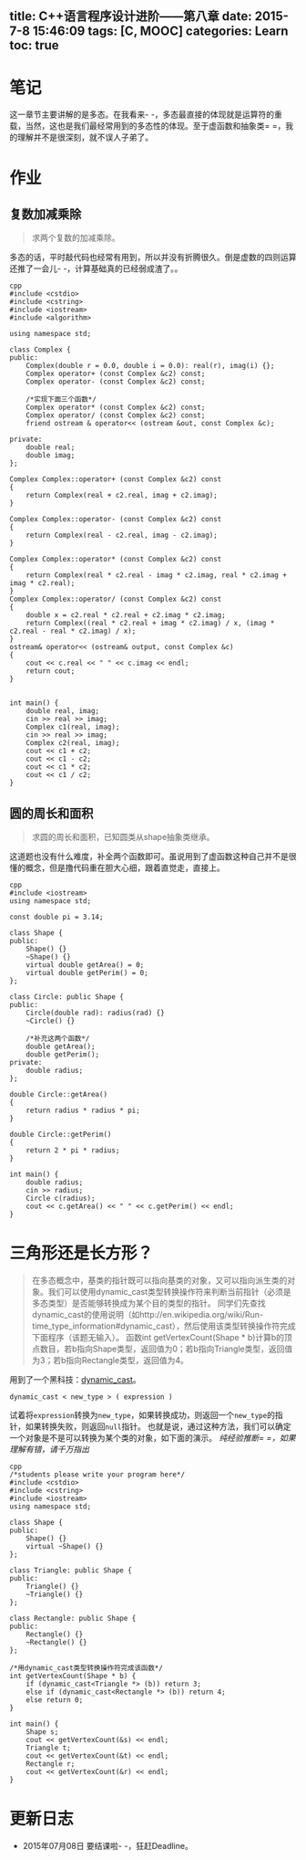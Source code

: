 title: C++语言程序设计进阶——第八章
date: 2015-7-8 15:46:09
tags: [C, MOOC]
categories: Learn
toc: true
---
# 笔记
这一章节主要讲解的是多态。在我看来- -，多态最直接的体现就是运算符的重载，当然，这也是我们最经常用到的多态性的体现。至于虚函数和抽象类= =，我的理解并不是很深刻，就不误人子弟了。

<!-- more -->

# 作业
## 复数加减乘除
> 求两个复数的加减乘除。

多态的话，平时敲代码也经常有用到，所以并没有折腾很久。倒是虚数的四则运算还推了一会儿- -，计算基础真的已经弱成渣了。。


```
cpp
#include <cstdio>
#include <cstring>
#include <iostream>
#include <algorithm>

using namespace std;

class Complex {
public:
    Complex(double r = 0.0, double i = 0.0): real(r), imag(i) {};
    Complex operator+ (const Complex &c2) const;
    Complex operator- (const Complex &c2) const;

    /*实现下面三个函数*/
    Complex operator* (const Complex &c2) const;
    Complex operator/ (const Complex &c2) const;
    friend ostream & operator<< (ostream &out, const Complex &c);

private:
    double real;
    double imag;
};

Complex Complex::operator+ (const Complex &c2) const
{
    return Complex(real + c2.real, imag + c2.imag);
}

Complex Complex::operator- (const Complex &c2) const
{
    return Complex(real - c2.real, imag - c2.imag);
}

Complex Complex::operator* (const Complex &c2) const
{
    return Complex(real * c2.real - imag * c2.imag, real * c2.imag + imag * c2.real);
}
Complex Complex::operator/ (const Complex &c2) const
{
    double x = c2.real * c2.real + c2.imag * c2.imag;
    return Complex((real * c2.real + imag * c2.imag) / x, (imag * c2.real - real * c2.imag) / x);
}
ostream& operator<< (ostream& output, const Complex &c)
{
    cout << c.real << " " << c.imag << endl;
    return cout;
}


int main() {
    double real, imag;
    cin >> real >> imag;
    Complex c1(real, imag);
    cin >> real >> imag;
    Complex c2(real, imag);
    cout << c1 + c2;
    cout << c1 - c2;
    cout << c1 * c2;
    cout << c1 / c2;
}

```

## 圆的周长和面积
> 求圆的周长和面积，已知圆类从shape抽象类继承。

这道题也没有什么难度，补全两个函数即可。虽说用到了虚函数这种自己并不是很懂的概念，但是撸代码重在胆大心细，跟着直觉走，直接上。


```
cpp
#include <iostream>
using namespace std;

const double pi = 3.14;

class Shape {
public:
    Shape() {}
    ~Shape() {}
    virtual double getArea() = 0;
    virtual double getPerim() = 0;
};

class Circle: public Shape {
public:
    Circle(double rad): radius(rad) {}
    ~Circle() {}

    /*补充这两个函数*/
    double getArea();
    double getPerim();
private:
    double radius;
};

double Circle::getArea()
{
    return radius * radius * pi;
}

double Circle::getPerim()
{
    return 2 * pi * radius;
}

int main() {
    double radius;
    cin >> radius;
    Circle c(radius);
    cout << c.getArea() << " " << c.getPerim() << endl;
}

```

#  三角形还是长方形？
> 在多态概念中，基类的指针既可以指向基类的对象，又可以指向派生类的对象。我们可以使用dynamic_cast类型转换操作符来判断当前指针（必须是多态类型）是否能够转换成为某个目的类型的指针。
> 同学们先查找dynamic_cast的使用说明（如http://en.wikipedia.org/wiki/Run-time_type_information#dynamic_cast），然后使用该类型转换操作符完成下面程序（该题无输入）。
> 函数int getVertexCount(Shape * b)计算b的顶点数目，若b指向Shape类型，返回值为0；若b指向Triangle类型，返回值为3；若b指向Rectangle类型，返回值为4。

用到了一个黑科技：[dynamic_cast](http://en.cppreference.com/w/cpp/language/dynamic_cast)。

```
dynamic_cast < new_type > ( expression )

```
试着将`expression`转换为`new_type`，如果转换成功，则返回一个`new_type`的指针，如果转换失败，则返回`null`指针。
也就是说，通过这种方法，我们可以确定一个对象是不是可以转换为某个类的对象，如下面的演示。
*纯经验推断= =，如果理解有错，请千万指出*


```
cpp
/*students please write your program here*/
#include <cstdio>
#include <cstring>
#include <iostream>
using namespace std;

class Shape {
public:
    Shape() {}
    virtual ~Shape() {}
};

class Triangle: public Shape {
public:
    Triangle() {}
    ~Triangle() {}
};

class Rectangle: public Shape {
public:
    Rectangle() {}
    ~Rectangle() {}
};

/*用dynamic_cast类型转换操作符完成该函数*/
int getVertexCount(Shape * b) {
    if (dynamic_cast<Triangle *> (b)) return 3;
    else if (dynamic_cast<Rectangle *> (b)) return 4;
    else return 0;
}

int main() {
    Shape s;
    cout << getVertexCount(&s) << endl;
    Triangle t;
    cout << getVertexCount(&t) << endl;
    Rectangle r;
    cout << getVertexCount(&r) << endl;
}

```

# 更新日志
- 2015年07月08日 要结课啦- -，狂赶Deadline。